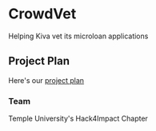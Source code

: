 # CrowdVet
Helping Kiva vet its microloan applications

## Project Plan
Here's our [project plan](https://docs.google.com/document/d/1jrIrxAneA-t-oQ2bk3MPt95zJg_WvD7gXU905PUOoTw/edit)

### Team
Temple University's Hack4Impact Chapter
